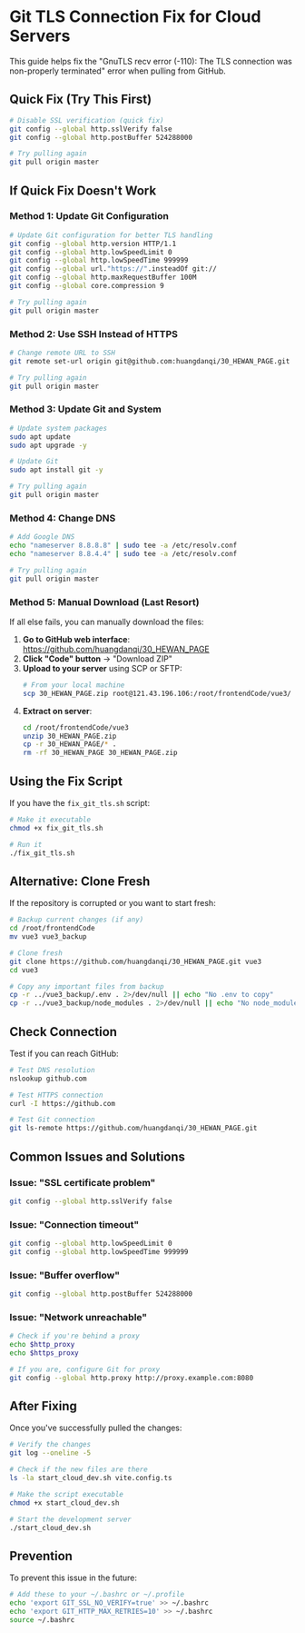 # Git TLS Connection Fix for Cloud Servers

This guide helps fix the "GnuTLS recv error (-110): The TLS connection was non-properly terminated" error when pulling from GitHub.

## Quick Fix (Try This First)

```bash
# Disable SSL verification (quick fix)
git config --global http.sslVerify false
git config --global http.postBuffer 524288000

# Try pulling again
git pull origin master
```

## If Quick Fix Doesn't Work

### Method 1: Update Git Configuration

```bash
# Update Git configuration for better TLS handling
git config --global http.version HTTP/1.1
git config --global http.lowSpeedLimit 0
git config --global http.lowSpeedTime 999999
git config --global url."https://".insteadOf git://
git config --global http.maxRequestBuffer 100M
git config --global core.compression 9

# Try pulling again
git pull origin master
```

### Method 2: Use SSH Instead of HTTPS

```bash
# Change remote URL to SSH
git remote set-url origin git@github.com:huangdanqi/30_HEWAN_PAGE.git

# Try pulling again
git pull origin master
```

### Method 3: Update Git and System

```bash
# Update system packages
sudo apt update
sudo apt upgrade -y

# Update Git
sudo apt install git -y

# Try pulling again
git pull origin master
```

### Method 4: Change DNS

```bash
# Add Google DNS
echo "nameserver 8.8.8.8" | sudo tee -a /etc/resolv.conf
echo "nameserver 8.8.4.4" | sudo tee -a /etc/resolv.conf

# Try pulling again
git pull origin master
```

### Method 5: Manual Download (Last Resort)

If all else fails, you can manually download the files:

1. **Go to GitHub web interface**: https://github.com/huangdanqi/30_HEWAN_PAGE
2. **Click "Code" button** → "Download ZIP"
3. **Upload to your server** using SCP or SFTP:
   ```bash
   # From your local machine
   scp 30_HEWAN_PAGE.zip root@121.43.196.106:/root/frontendCode/vue3/
   ```
4. **Extract on server**:
   ```bash
   cd /root/frontendCode/vue3
   unzip 30_HEWAN_PAGE.zip
   cp -r 30_HEWAN_PAGE/* .
   rm -rf 30_HEWAN_PAGE 30_HEWAN_PAGE.zip
   ```

## Using the Fix Script

If you have the `fix_git_tls.sh` script:

```bash
# Make it executable
chmod +x fix_git_tls.sh

# Run it
./fix_git_tls.sh
```

## Alternative: Clone Fresh

If the repository is corrupted or you want to start fresh:

```bash
# Backup current changes (if any)
cd /root/frontendCode
mv vue3 vue3_backup

# Clone fresh
git clone https://github.com/huangdanqi/30_HEWAN_PAGE.git vue3
cd vue3

# Copy any important files from backup
cp -r ../vue3_backup/.env . 2>/dev/null || echo "No .env to copy"
cp -r ../vue3_backup/node_modules . 2>/dev/null || echo "No node_modules to copy"
```

## Check Connection

Test if you can reach GitHub:

```bash
# Test DNS resolution
nslookup github.com

# Test HTTPS connection
curl -I https://github.com

# Test Git connection
git ls-remote https://github.com/huangdanqi/30_HEWAN_PAGE.git
```

## Common Issues and Solutions

### Issue: "SSL certificate problem"
```bash
git config --global http.sslVerify false
```

### Issue: "Connection timeout"
```bash
git config --global http.lowSpeedLimit 0
git config --global http.lowSpeedTime 999999
```

### Issue: "Buffer overflow"
```bash
git config --global http.postBuffer 524288000
```

### Issue: "Network unreachable"
```bash
# Check if you're behind a proxy
echo $http_proxy
echo $https_proxy

# If you are, configure Git for proxy
git config --global http.proxy http://proxy.example.com:8080
```

## After Fixing

Once you've successfully pulled the changes:

```bash
# Verify the changes
git log --oneline -5

# Check if the new files are there
ls -la start_cloud_dev.sh vite.config.ts

# Make the script executable
chmod +x start_cloud_dev.sh

# Start the development server
./start_cloud_dev.sh
```

## Prevention

To prevent this issue in the future:

```bash
# Add these to your ~/.bashrc or ~/.profile
echo 'export GIT_SSL_NO_VERIFY=true' >> ~/.bashrc
echo 'export GIT_HTTP_MAX_RETRIES=10' >> ~/.bashrc
source ~/.bashrc
``` 